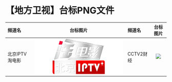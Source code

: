 # 【地方卫视】台标PNG文件
|频道名|台标图片|频道名|台标图片|
|:---|:---:|:---|:---:|
|北京IPTV淘电影|<img src="https://raw.githubusercontent.com/samkolau/TVLOGO/main/logo/CNDF/北京IPTV淘电影.png">|CCTV2财经|<img src="https://raw.githubusercontent.com/samkolau/TVLOGO/main/logo/CCTV/CCTV2财经.png">|
